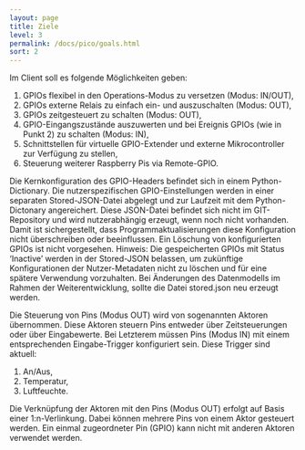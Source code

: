 ```yaml
---
layout: page
title: Ziele 
level: 3
permalink: /docs/pico/goals.html
sort: 2
---
```


Im Client soll es folgende Möglichkeiten geben:
1. GPIOs flexibel  in den Operations-Modus zu versetzen (Modus:  IN/OUT),
2. GPIOs externe Relais zu einfach ein- und auszuschalten (Modus: OUT),
3. GPIOs zeitgesteuert zu schalten (Modus: OUT),  
4. GPIO-Eingangszustände auszuwerten und bei Ereignis GPIOs (wie in Punkt 2) zu schalten  (Modus: IN),
5. Schnittstellen für virtuelle GPIO-Extender und externe Mikrocontroller zur Verfügung zu stellen,
6. Steuerung weiterer Raspberry Pis via Remote-GPIO.

Die Kernkonfiguration des GPIO-Headers befindet sich in einem Python-Dictionary. Die nutzerspezifischen GPIO-Einstellungen werden in einer separaten Stored-JSON-Datei abgelegt und zur Laufzeit mit dem Python-Dictonary angereichert. Diese JSON-Datei befindet sich nicht im GIT-Repository und wird nutzerabhängig erzeugt, wenn noch nicht vorhanden. Damit ist sichergestellt, dass Programmaktualisierungen diese Konfiguration nicht überschreiben oder beeinflussen. Ein Löschung von konfigurierten GPIOs ist nicht vorgesehen.
Hinweis: Die gespeicherten GPIOs mit Status ‘Inactive’ werden in der Stored-JSON belassen, um zukünftige Konfigurationen der Nutzer-Metadaten nicht zu löschen und für eine spätere Verwendung vorzuhalten. Bei Änderungen des Datenmodells im Rahmen der Weiterentwicklung, sollte die Datei stored.json neu erzeugt werden.

Die Steuerung von Pins (Modus OUT) wird von sogenannten Aktoren übernommen. Diese Aktoren steuern Pins entweder über Zeitsteuerungen oder über Eingabewerte. Bei Letzterem müssen Pins (Modus IN) mit einem entsprechenden Eingabe-Trigger konfiguriert sein. Diese Trigger sind aktuell: 
1. An/Aus,
2. Temperatur,
3. Luftfeuchte.

Die Verknüpfung der Aktoren mit den Pins (Modus OUT) erfolgt auf Basis einer 1:n-Verlinkung. Dabei können mehrere Pins von einem Aktor gesteuert werden. Ein einmal zugeordneter Pin (GPIO) kann nicht mit anderen Aktoren verwendet werden. 
